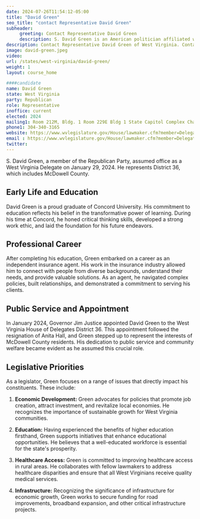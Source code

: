 ```yaml
---
date: 2024-07-26T11:54:12-05:00
title: "David Green"
seo_title: "contact Representative David Green"
subheader:
     greeting: Contact Representative David Green
     description: S. David Green is an American politician affiliated with the Republican Party. He serves in the West Virginia House of Delegates, representing District 36, and assumed office on January 29, 2024.
description: Contact Representative David Green of West Virginia. Contact information for David Green includes email address, phone number, and mailing address.
image: david-green.jpeg
video:
url: /states/west-virginia/david-green/
weight: 1
layout: course_home

####candidate
name: David Green
state: West Virginia
party: Republican
role: Representative
inoffice: current
elected: 2024
mailing1: Room 212M, Bldg. 1 Room 229E Bldg 1 State Capitol Complex Charleston, WV 25305
phone1: 304-340-3165
website: https://www.wvlegislature.gov/House/lawmaker.cfm?member=Delegate%20Green/
email : https://www.wvlegislature.gov/House/lawmaker.cfm?member=Delegate%20Green/
twitter:
---
```

S. David Green, a member of the Republican Party, assumed office as a West Virginia Delegate on January 29, 2024. He represents District 36, which includes McDowell County.

## Early Life and Education

David Green is a proud graduate of Concord University. His commitment to education reflects his belief in the transformative power of learning. During his time at Concord, he honed critical thinking skills, developed a strong work ethic, and laid the foundation for his future endeavors.

## Professional Career

After completing his education, Green embarked on a career as an independent insurance agent. His work in the insurance industry allowed him to connect with people from diverse backgrounds, understand their needs, and provide valuable solutions. As an agent, he navigated complex policies, built relationships, and demonstrated a commitment to serving his clients.

## Public Service and Appointment

In January 2024, Governor Jim Justice appointed David Green to the West Virginia House of Delegates District 36. This appointment followed the resignation of Anita Hall, and Green stepped up to represent the interests of McDowell County residents. His dedication to public service and community welfare became evident as he assumed this crucial role.

## Legislative Priorities

As a legislator, Green focuses on a range of issues that directly impact his constituents. These include:

1. **Economic Development:** Green advocates for policies that promote job creation, attract investment, and revitalize local economies. He recognizes the importance of sustainable growth for West Virginia communities.

2. **Education:** Having experienced the benefits of higher education firsthand, Green supports initiatives that enhance educational opportunities. He believes that a well-educated workforce is essential for the state's prosperity.

3. **Healthcare Access:** Green is committed to improving healthcare access in rural areas. He collaborates with fellow lawmakers to address healthcare disparities and ensure that all West Virginians receive quality medical services.

4. **Infrastructure:** Recognizing the significance of infrastructure for economic growth, Green works to secure funding for road improvements, broadband expansion, and other critical infrastructure projects.
